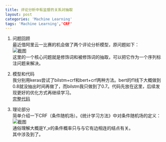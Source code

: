 ```yaml
---
title: 评论分析中有监督的关系对抽取
layout: post
categories: 'Machine Learning'
tags: 'Machine Learning','CRF'
---
```

1. 问题回顾  
最近借阿里云一比赛的机会做了两个评论分析模型，原问题如下：    
![截图](https://paichin.github.io/assets/images4post/1.png)  
这里的一个核心问题就是修饰词和被修饰词的抽取，可以把它作为一个序列标注问题来解决。  


2. 模型和代码  
我分别用keras尝试了bilstm+crf和bert+crf两种方法。bert的f1线下大概做到0.8就没抽出时间再做了，而bilstm我只做到了0.7。代码先放在这里，后续发现更好的优化方式再继续学习。  
[完整代码](https://github.com/paichin/dl-models---analyse-des-commentaires/tree/master)  
  
3. 理论部分  
简单介绍一下CRF（条件随机场）。《统计学习方法》中对条件随机场的定义：  
![截图](https://paichin.github.io/assets/images4post/2.png)  
通俗理解大概是Y_v的条件概率只与与它有边相连的结点有关。  
其中涉及到了。